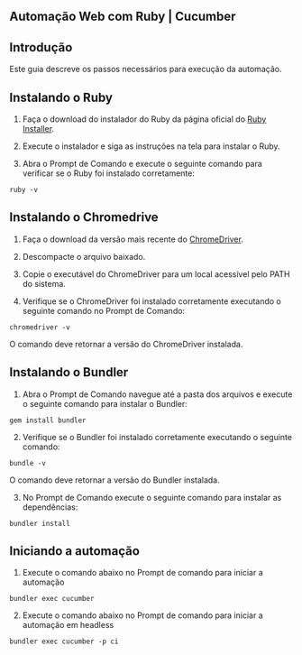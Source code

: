 ## Automação Web com Ruby | Cucumber

## Introdução

Este guia descreve os passos necessários para execução da automação.

## Instalando o Ruby

1. Faça o download do instalador do Ruby da página oficial do [Ruby Installer](https://rubyinstaller.org/).

2. Execute o instalador e siga as instruções na tela para instalar o Ruby.

3. Abra o Prompt de Comando e execute o seguinte comando para verificar se o Ruby foi instalado corretamente:

`ruby -v`


## Instalando o Chromedrive

1. Faça o download da versão mais recente do [ChromeDriver](https://chromedriver.chromium.org/downloads).

2. Descompacte o arquivo baixado.

3. Copie o executável do ChromeDriver para um local acessível pelo PATH do sistema.

4. Verifique se o ChromeDriver foi instalado corretamente executando o seguinte comando no Prompt de Comando:

`chromedriver -v`

O comando deve retornar a versão do ChromeDriver instalada.


## Instalando o Bundler

1. Abra o Prompt de Comando navegue até a pasta dos arquivos e execute o seguinte comando para instalar o Bundler:

`gem install bundler`

2. Verifique se o Bundler foi instalado corretamente executando o seguinte comando:

`bundle -v`

O comando deve retornar a versão do Bundler instalada.

3. No Prompt de Comando execute o seguinte comando para instalar as dependências:

`bundler install`

## Iniciando a automação

1. Execute o comando abaixo no Prompt de comando para iniciar a automação

`bundler exec cucumber`

2. Execute o comando abaixo no Prompt de comando para iniciar a automação em headless

`bundler exec cucumber -p ci`

